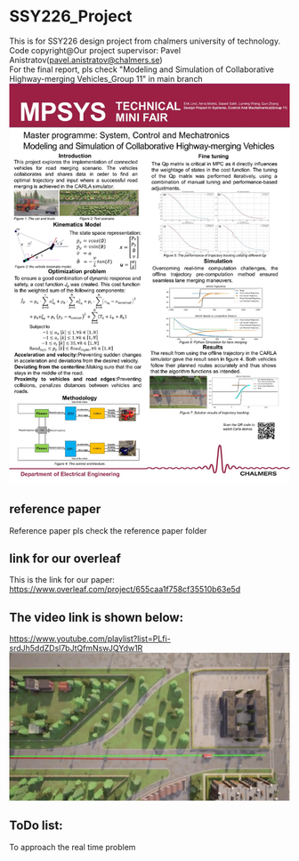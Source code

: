 # SSY226_Project
This is for SSY226 design project from chalmers university of technology.  
Code copyright@Our project supervisor: Pavel Anistratov(pavel.anistratov@chalmers.se)  
For the final report, pls check "Modeling and Simulation of Collaborative Highway-merging Vehicles_Group 11" in main branch  
![this is state space model](./picture/poster.jpeg)
## reference paper
Reference paper pls check the reference paper folder
## link for our overleaf
This is the link for our paper:  
https://www.overleaf.com/project/655caa1f758cf35510b63e5d   
## The video link is shown below:  
https://www.youtube.com/playlist?list=PLfi-srdJh5ddZDsl7bJtQfmNswJQYdw1R
![this is state space model](./picture/carla_simulation.png)  
## ToDo list:
To approach the real time problem





